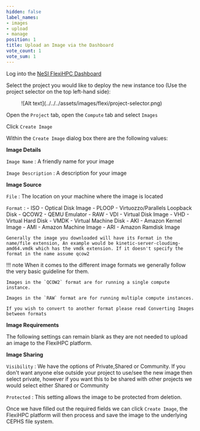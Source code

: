 ```yaml
---
hidden: false
label_names:
- images
- upload
- manage
position: 1
title: Upload an Image via the Dashboard
vote_count: 1
vote_sum: 1
---
```


Log into the [NeSI FlexiHPC Dashboard](https://dashboard.cloud.nesi.org.nz/)

Select the project you would like to deploy the new instance too (Use the project selector on the top left-hand side):

<figure markdown>
  ![Alt text](../../../assets/images/flexi/project-selector.png)
</figure>

Open the `Project` tab, open the `Compute` tab and select `Images`

Click `Create Image`

Within the `Create Image` dialog box there are the following values:

**Image Details**

`Image Name`
:   A friendly name for your image

`Image Description`
:   A description for your image

**Image Source**

`File`
:   The location on your machine where the image is located

`Format`
:   - ISO - Optical Disk Image
    - PLOOP - Virtuozzo/Parallels Loopback Disk
    - QCOW2 - QEMU Emulator
    - RAW
    - VDI - Virtual Disk Image
    - VHD - Virtual Hard Disk
    - VMDK - Virtual Machine Disk
    - AKI - Amazon Kernel Image
    - AMI - Amazon Machine Image
    - ARI - Amazon Ramdisk Image

    Generally the image you downloaded will have its Format in the name/file extension, An example would be kinetic-server-cloudimg-amd64.vmdk which has the vmdk extension. If it doesn't specify the format in the name assume qcow2

!!! note
    When it comes to the different image formats we generally follow the very basic guideline for them.

    Images in the `QCOW2` format are for running a single compute instance.

    Images in the `RAW` format are for running multiple compute instances.

    If you wish to convert to another format please read Converting Images between formats

**Image Requirements**

The following settings can remain blank as they are not needed to upload an image to the FlexiHPC platform.

**Image Sharing**

`Visibility`
:   We have the options of Private,Shared or Community. If you don't want anyone else outside your project to use/see the new image then select private, however if you want this to be shared with other projects we would select either Shared or Community

`Protected`
:   This setting allows the image to be protected from deletion.

Once we have filled out the required fields we can click `Create Image`, the FlexiHPC platform will then process and save the image to the underlying CEPHS file system.
